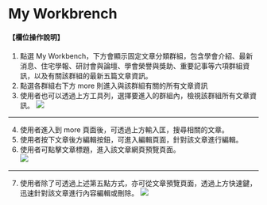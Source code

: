 # My Workbrench

#### 【欄位操作說明】

1. 點選 My Workbench，下方會顯示固定文章分類群組，包含學會介紹、最新消息、住宅學報、研討會與論壇、學會榮譽與獎助、重要記事等六項群組資訊，以及有關該群組的最新五篇文章資訊。
2. 點選各群組右下方 more 則進入與該群組有關的所有文章資訊
3. 使用者也可以透過上方工具列，選擇要進入的群組內，檢視該群組所有文章資訊。
![](/_image/workbench/workbench.png)  

-----

4. 使用者進入到 more 頁面後，可透過上方輸入匡，搜尋相關的文章。  
5. 使用者按下文章後方編輯按鈕，可進入編輯頁面，針對該文章進行編輯。  
6. 使用者可點擊文章標題，進入該文章網頁預覽頁面。  
![](/_image/workbench/workbench-more.png)  

-----

7. 使用者除了可透過上述第五點方式，亦可從文章預覽頁面，透過上方快速鍵，迅速針對該文章進行內容編輯或刪除。
![](/_image/workbench/workbench-more-edit.png)  